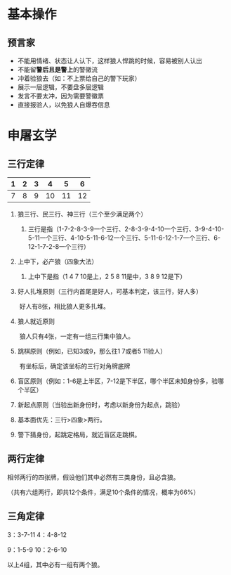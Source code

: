 # 基本操作

## 预言家

* 不能用情绪、状态让人认下，这样狼人悍跳的时候，容易被别人认出
* 不能留**警后且是警上**的警徽流
* 冲着验狼去（如：不上票给自己的警下玩家）
* 展示一层逻辑，不要盘多层逻辑
* 发言不要太冲，因为需要警徽票
* 直接报验人，以免狼人自爆吞信息

# 申屠玄学

## 三行定律

|  1   |  2   |  3   |  4   |  5   |  6   |
| :--: | :--: | :--: | :--: | :--: | :--: |
|  7   |  8   |  9   |  10  |  11  |  12  |

1. 狼三行、民三行、神三行（三个至少满足两个）
   1. 三行是指（1-7-2-8-3-9一个三行、2-8-3-9-4-10一个三行、3-9-4-10-5-11一个三行、4-10-5-11-6-12一个三行、5-11-6-12-1-7一个三行、6-12-1-7-2-8一个三行）
   
2. 上中下，必产狼（四象大法）
   1. 上中下是指（1 4 7 10是上，2 5 8 11是中，3 8 9 12是下）
   
3. 好人扎堆原则（三行内首尾是好人，可基本判定，该三行，好人多）

   ​	好人有8张，相比狼人更多扎堆。

4. 狼人就近原则

   ​	狼人只有4张，一定有一组三行集中狼人。

5. 跳棋原则（例如，已知3或9，那么往1 7或者5 11验人）

   ​	有坐标后，确定该坐标的三行对角牌底牌

6. 盲区原则（例如：1-6是上半区，7-12是下半区，哪个半区未知身份多，验哪个半区）

7. 新起点原则（当验出新身份时，考虑以新身份为起点，跳验）

8. 基本面优先：三行>四象>两行。

9. 警下猜身份，起跳定格局，就近盲区走跳棋。

## 两行定律

相邻两行的四张牌，假设他们其中必然有三类身份，且必含狼。

（共有六组两行，即共12个条件，满足10个条件的情况，概率为66%）

## 三角定律

3：3-7-11			4：4-8-12

9：1-5-9			10：2-6-10

以上4组，其中必有一组有两个狼。

